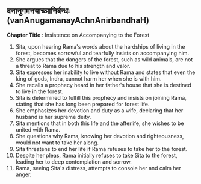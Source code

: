 ## वनानुगमनयाच्ञानिर्बन्धः (vanAnugamanayAchnAnirbandhaH)

**Chapter Title** : Insistence on Accompanying to the Forest

1. Sita, upon hearing Rama's words about the hardships of living in the forest, becomes sorrowful and tearfully insists on accompanying him.
2. She argues that the dangers of the forest, such as wild animals, are not a threat to Rama due to his strength and valor.
3. Sita expresses her inability to live without Rama and states that even the king of gods, Indra, cannot harm her when she is with him.
4. She recalls a prophecy heard in her father's house that she is destined to live in the forest.
5. Sita is determined to fulfill this prophecy and insists on joining Rama, stating that she has long been prepared for forest life.
6. She emphasizes her devotion and duty as a wife, declaring that her husband is her supreme deity.
7. Sita mentions that in both this life and the afterlife, she wishes to be united with Rama.
8. She questions why Rama, knowing her devotion and righteousness, would not want to take her along.
9. Sita threatens to end her life if Rama refuses to take her to the forest.
10. Despite her pleas, Rama initially refuses to take Sita to the forest, leading her to deep contemplation and sorrow.
11. Rama, seeing Sita's distress, attempts to console her and calm her anger.
